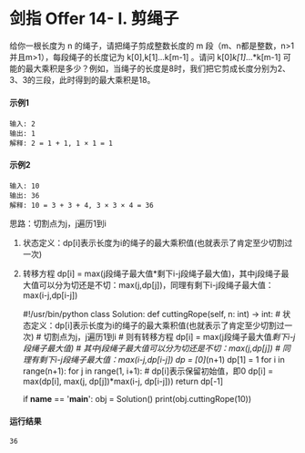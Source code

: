 # 剑指 Offer 14- I. 剪绳子
给你一根长度为 n 的绳子，请把绳子剪成整数长度的 m 段（m、n都是整数，n>1并且m>1），每段绳子的长度记为 k[0],k[1]...k[m-1] 。请问 k[0]*k[1]*...*k[m-1] 可能的最大乘积是多少？例如，当绳子的长度是8时，我们把它剪成长度分别为2、3、3的三段，此时得到的最大乘积是18。

#### 示例1
    输入: 2
    输出: 1
    解释: 2 = 1 + 1, 1 × 1 = 1
   
#### 示例2
    输入: 10
    输出: 36
    解释: 10 = 3 + 3 + 4, 3 × 3 × 4 = 36
    
思路：切割点为j，j遍历1到i

1. 状态定义：dp[i]表示长度为i的绳子的最大乘积值(也就表示了肯定至少切割过一次)

2. 转移方程 dp[i] = max(j段绳子最大值*剩下i-j段绳子最大值)，其中j段绳子最大值可以分为切还是不切：max(j,dp[j])，同理有剩下i-j段绳子最大值：max(i-j,dp[i-j])

    #!/usr/bin/python
    class Solution:
        def cuttingRope(self, n: int) -> int:
            # 状态定义：dp[i]表示长度为i的绳子的最大乘积值(也就表示了肯定至少切割过一次)
            # 切割点为j，j遍历1到i
            # 则有转移方程 dp[i] = max(j段绳子最大值*剩下i-j段绳子最大值)
            # 其中j段绳子最大值可以分为切还是不切：max(j,dp[j])
            # 同理有剩下i-j段绳子最大值：max(i-j,dp[i-j])
            dp = [0]*(n+1)
            dp[1] = 1
            for i in range(n+1):
                for j in range(1, i+1):
                    # dp[i]表示保留初始值，即0
                    dp[i] = max(dp[i], max(j, dp[j])*max(i-j, dp[i-j]))
            return dp[-1]

    if __name__ == '__main__':
      obj = Solution()
      print(obj.cuttingRope(10))
      
#### 运行结果
    36
